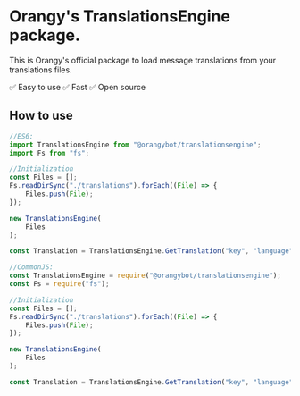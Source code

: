 # Orangy's TranslationsEngine package.

This is Orangy's official package to load message translations from your translations files.

:white_check_mark: Easy to use
:white_check_mark: Fast
:white_check_mark: Open source

## How to use

```javascript
//ES6:
import TranslationsEngine from "@orangybot/translationsengine";
import Fs from "fs";

//Initialization
const Files = [];
Fs.readDirSync("./translations").forEach((File) => {
    Files.push(File);
});

new TranslationsEngine(
    Files
);

const Translation = TranslationsEngine.GetTranslation("key", "language");

//CommonJS:
const TranslationsEngine = require("@orangybot/translationsengine");
const Fs = require("fs");

//Initialization
const Files = [];
Fs.readDirSync("./translations").forEach((File) => {
    Files.push(File);
});

new TranslationsEngine(
    Files
);

const Translation = TranslationsEngine.GetTranslation("key", "language");
```
